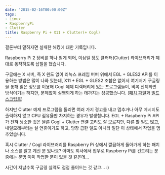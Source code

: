 ```yaml
---
date: "2015-02-16T00:00:00Z"
tags:
- Linux
- RaspberryPi
- Clutter
title: Raspberry Pi + X11 + Clutter(+ Cogl)
---
```


결론부터 말하자면 실패한 해킹에 대한 기록입니다.

Raspberry Pi 2 장비를 하나 얻게 되어, 이삼일 정도 클러터(Clutter) 라이브러리가 제대로 동작하도록 삽질을 했습니다.

구글에는 X 서버, 즉 X 윈도 없이 리눅스 프레임 버퍼 위에서 EGL + GLES2 API를 이용하는 방법은 많이 나와 있는데, X11 + EGL + GLES2 조합은 없어서 여기저기 구글링을 통해 얻은 정보를 이용해 Cogl 예제 디렉터리에 있는 프로그램들이, 비록 전체화면 방식이기는 하지만, 문제없이 실행되게 하는 데까지는 성공했습니다. ([패치 파일](https://gist.github.com/lethean/ac21450495dddc597f79#file-cogl-1-8-raspberrypi-patch)과 [빌드 스크립트](https://gist.github.com/lethean/ac21450495dddc597f79#file-cogl-build-sh))

하지만 Clutter 예제 프로그램을 돌리면 여러 가지 경고를 내고 멈추거나 아무 메시지도 출력하지 않고 CPU 점유율만 차지하는 경우가 발생합니다. EGL + Raspberry Pi API가 전혀 생소한 것은 물론 Cogl + Clutter 연결 고리도 잘 모르지만, 다른 할 일도 많고, 내일모레부터는 설 연휴이기도 하고, 당장 급한 일도 아니라 일단 이 상태에서 작업을 멈추었습니다.

혹시 Clutter / Cogl 라이브러리를 Raspberry Pi 상에서 깔끔하게 돌아가게 하는 패치나 소스를 알고 계신 분 있나요? 아마도 회사에서 업무로 Raspberry Pi를 건드리는 분 중에는 분명 이미 작업한 분이 있을 것 같은데...

시간이 지날수록 구글링 실력도 점점 줄어드는 것 같고... :)
